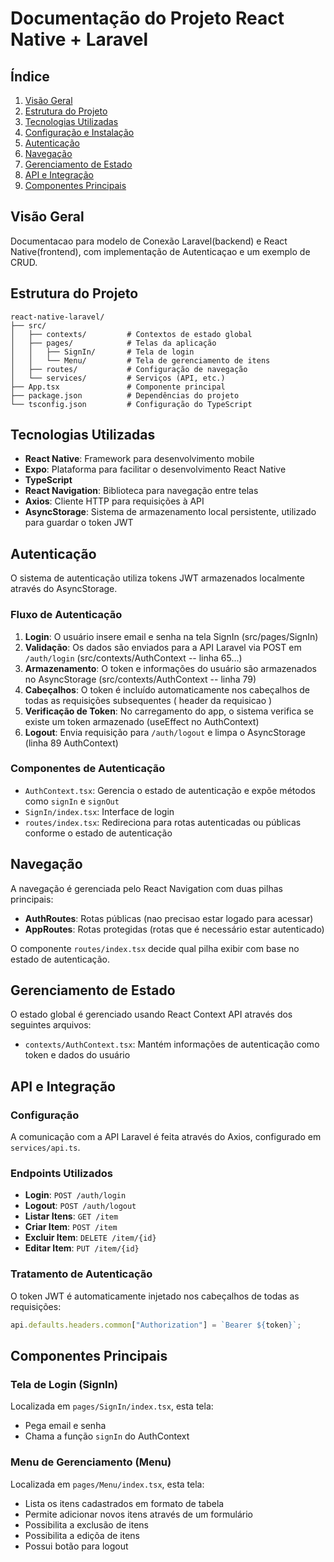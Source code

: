 # Documentação do Projeto React Native + Laravel

## Índice
1. [Visão Geral](#visão-geral)
2. [Estrutura do Projeto](#estrutura-do-projeto)
3. [Tecnologias Utilizadas](#tecnologias-utilizadas)
4. [Configuração e Instalação](#configuração-e-instalação)
5. [Autenticação](#autenticação)
6. [Navegação](#navegação)
7. [Gerenciamento de Estado](#gerenciamento-de-estado)
8. [API e Integração](#api-e-integração)
9. [Componentes Principais](#componentes-principais)


## Visão Geral

Documentacao para modelo de Conexão Laravel(backend) e React Native(frontend), com implementação de Autenticaçao e um exemplo de CRUD.

## Estrutura do Projeto

```
react-native-laravel/
├── src/
│   ├── contexts/         # Contextos de estado global
│   ├── pages/            # Telas da aplicação
│   │   ├── SignIn/       # Tela de login
│   │   └── Menu/         # Tela de gerenciamento de itens
│   ├── routes/           # Configuração de navegação
│   └── services/         # Serviços (API, etc.)
├── App.tsx               # Componente principal
├── package.json          # Dependências do projeto
└── tsconfig.json         # Configuração do TypeScript
```

## Tecnologias Utilizadas

- **React Native**: Framework para desenvolvimento mobile
- **Expo**: Plataforma para facilitar o desenvolvimento React Native
- **TypeScript**
- **React Navigation**: Biblioteca para navegação entre telas
- **Axios**: Cliente HTTP para requisições à API
- **AsyncStorage**: Sistema de armazenamento local persistente, utilizado para guardar o token JWT

## Autenticação

O sistema de autenticação utiliza tokens JWT armazenados localmente através do AsyncStorage.

### Fluxo de Autenticação

1. **Login**: O usuário insere email e senha na tela SignIn (src/pages/SignIn)
2. **Validação**: Os dados são enviados para a API Laravel via POST em `/auth/login` (src/contexts/AuthContext  -- linha 65...)
3. **Armazenamento**: O token e informações do usuário são armazenados no AsyncStorage (src/contexts/AuthContext  -- linha 79)
4. **Cabeçalhos**: O token é incluído automaticamente nos cabeçalhos de todas as requisições subsequentes ( header da requisicao ) 
5. **Verificação de Token**: No carregamento do app, o sistema verifica se existe um token armazenado (useEffect no AuthContext)
6. **Logout**: Envia requisição para `/auth/logout` e limpa o AsyncStorage (linha 89 AuthContext)

### Componentes de Autenticação

- `AuthContext.tsx`: Gerencia o estado de autenticação e expõe métodos como `signIn` e `signOut`
- `SignIn/index.tsx`: Interface de login
- `routes/index.tsx`: Redireciona para rotas autenticadas ou públicas conforme o estado de autenticação

## Navegação

A navegação é gerenciada pelo React Navigation com duas pilhas principais:

- **AuthRoutes**: Rotas públicas (nao precisao estar logado para acessar)
- **AppRoutes**: Rotas protegidas (rotas que é necessário estar autenticado)

O componente `routes/index.tsx` decide qual pilha exibir com base no estado de autenticação.

## Gerenciamento de Estado

O estado global é gerenciado usando React Context API através dos seguintes arquivos:

- `contexts/AuthContext.tsx`: Mantém informações de autenticação como token e dados do usuário

## API e Integração

### Configuração

A comunicação com a API Laravel é feita através do Axios, configurado em `services/api.ts`.

### Endpoints Utilizados

- **Login**: `POST /auth/login`
- **Logout**: `POST /auth/logout`
- **Listar Itens**: `GET /item`
- **Criar Item**: `POST /item`
- **Excluir Item**: `DELETE /item/{id}`
- **Editar Item**: `PUT /item/{id}`
  
### Tratamento de Autenticação

O token JWT é automaticamente injetado nos cabeçalhos de todas as requisições:

```typescript
api.defaults.headers.common["Authorization"] = `Bearer ${token}`;
```

## Componentes Principais

### Tela de Login (SignIn)

Localizada em `pages/SignIn/index.tsx`, esta tela:
- Pega email e senha 
- Chama a função `signIn` do AuthContext

### Menu de Gerenciamento (Menu)

Localizada em `pages/Menu/index.tsx`, esta tela:

- Lista os itens cadastrados em formato de tabela
- Permite adicionar novos itens através de um formulário
- Possibilita a exclusão de itens
- Possibilita a ediçõa de itens
- Possui botão para logout

